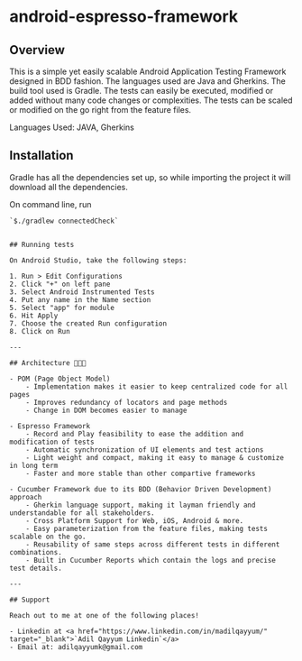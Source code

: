 # android-espresso-framework

## Overview

This is a simple yet easily scalable Android Application Testing Framework designed in BDD fashion. The languages used are Java and Gherkins. The build tool used is Gradle. The tests can easily be executed, modified or added without many code changes or complexities. The tests can be scaled or modified on the go right from the feature files.

Languages Used: JAVA, Gherkins



## Installation

Gradle has all the dependencies set up, so while importing the project it will download all the dependencies.

On command line, run

```console
`$./gradlew connectedCheck`
```

```

## Running tests

On Android Studio, take the following steps:

1. Run > Edit Configurations
2. Click "+" on left pane
3. Select Android Instrumented Tests
4. Put any name in the Name section 
5. Select "app" for module
6. Hit Apply
7. Choose the created Run configuration 
8. Click on Run

---

## Architecture 🔨🔨🔨

- POM (Page Object Model)
    - Implementation makes it easier to keep centralized code for all pages
    - Improves redundancy of locators and page methods
    - Change in DOM becomes easier to manage

- Espresso Framework
	- Record and Play feasibility to ease the addition and modification of tests
	- Automatic synchronization of UI elements and test actions
	- Light weight and compact, making it easy to manage & customize in long term
	- Faster and more stable than other compartive frameworks

- Cucumber Framework due to its BDD (Behavior Driven Development) approach
	- Gherkin language support, making it layman friendly and understandable for all stakeholders.
	- Cross Platform Support for Web, iOS, Android & more.
	- Easy parameterization from the feature files, making tests scalable on the go.
	- Reusability of same steps across different tests in different combinations.
	- Built in Cucumber Reports which contain the logs and precise test details.

---

## Support

Reach out to me at one of the following places!

- Linkedin at <a href="https://www.linkedin.com/in/madilqayyum/" target="_blank">`Adil Qayyum Linkedin`</a>
- Email at: adilqayyumk@gmail.com